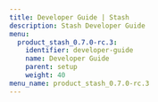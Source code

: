 ```yaml
---
title: Developer Guide | Stash
description: Stash Developer Guide
menu:
  product_stash_0.7.0-rc.3:
    identifier: developer-guide
    name: Developer Guide
    parent: setup
    weight: 40
menu_name: product_stash_0.7.0-rc.3
---
```



